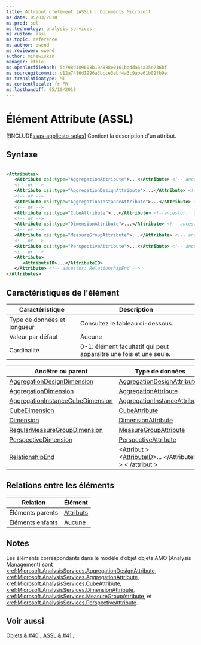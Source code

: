 ```yaml
---
title: Attribut d’élément (ASSL) | Documents Microsoft
ms.date: 05/03/2018
ms.prod: sql
ms.technology: analysis-services
ms.custom: assl
ms.topic: reference
ms.author: owend
ms.reviewer: owend
author: minewiskan
manager: kfile
ms.openlocfilehash: 5c798d389608b19a888e0161bddda64a35e736bf
ms.sourcegitcommit: c12a7416d1996a3bcce3ebf4a3c9abe61b02fb9e
ms.translationtype: MT
ms.contentlocale: fr-FR
ms.lasthandoff: 05/10/2018
---
```

# <a name="attribute-element-assl"></a>Élément Attribute (ASSL)
[!INCLUDE[ssas-appliesto-sqlas](../../../includes/ssas-appliesto-sqlas.md)]
  Contient la description d'un attribut.  
  
## <a name="syntax"></a>Syntaxe  
  
```xml  
  
<Attributes>  
   <Attribute xsi:type="AggregationAttribute">...</Attribute> <!-- ancestor: AggregationDimension -->  
   <!-- or -->  
   <Attribute xsi:type="AggregationDesignAttribute">...</Attribute> <!-- ancestor: AggregationDesignDimension -->  
   <!-- or -->  
   <Attribute xsi:type="AggregationInstanceAttribute">...</Attribute> <!-- ancestor: AggregationInstanceCubeDimension -->  
   <!-- or -->  
   <Attribute xsi:type="CubeAttribute">...</Attribute> <!--ancestor:  CubeDimension -->  
   <!-- or -->  
   <Attribute xsi:type="DimensionAttribute">...</Attribute> <!-- ancestor: Dimension -->  
   <!-- or -->  
   <Attribute xsi:type="MeasureGroupAttribute">...</Attribute> <!-- ancestor: RegularMeasureGroupDimension -->  
   <!-- or -->  
   <Attribute xsi:type="PerspectiveAttribute">...</Attribute> <!-- ancestor: PerspectiveDimension -->  
   <!-- or -->  
   <Attribute>  
      <AttributeID>...</AttributeID>  
   </Attribute> <!-- ancestor: RelationshipEnd -->  
</Attributes>  
```  
  
## <a name="element-characteristics"></a>Caractéristiques de l'élément  
  
|Caractéristique|Description|  
|--------------------|-----------------|  
|Type de données et longueur|Consultez le tableau ci-dessous.|  
|Valeur par défaut|Aucune|  
|Cardinalité|0-1: élément facultatif qui peut apparaître une fois et une seule.|  
  
|Ancêtre ou parent|Type de données|  
|------------------------|---------------|  
|[AggregationDesignDimension](../../../analysis-services/scripting/data-type/aggregationdesigndimension-data-type-assl.md)|[AggregationDesignAttribute](../../../analysis-services/scripting/data-type/aggregationdesignattribute-data-type-assl.md)|  
|[AggregationDimension](../../../analysis-services/scripting/data-type/aggregationdimension-data-type-assl.md)|[AggregationAttribute](../../../analysis-services/scripting/data-type/aggregationattribute-data-type-assl.md)|  
|[AggregationInstanceCubeDimension](../../../analysis-services/scripting/data-type/aggregationinstancecubedimension-data-type-assl.md)|[AggregationInstanceAttribute](../../../analysis-services/scripting/data-type/aggregationinstanceattribute-data-type-assl.md)|  
|[CubeDimension](../../../analysis-services/scripting/data-type/cubedimension-data-type-assl.md)|[CubeAttribute](../../../analysis-services/scripting/data-type/cubeattribute-data-type-assl.md)|  
|[Dimension](../../../analysis-services/scripting/objects/dimension-element-assl.md)|[DimensionAttribute](../../../analysis-services/scripting/data-type/dimensionattribute-data-type-assl.md)|  
|[RegularMeasureGroupDimension](../../../analysis-services/scripting/data-type/regularmeasuregroupdimension-data-type-assl.md)|[MeasureGroupAttribute](../../../analysis-services/scripting/data-type/measuregroupattribute-data-type-assl.md)|  
|[PerspectiveDimension](../../../analysis-services/scripting/data-type/perspectivedimension-data-type-assl.md)|[PerspectiveAttribute](../../../analysis-services/scripting/data-type/perspectiveattribute-data-type-assl.md)|  
|[RelationshipEnd](../../../analysis-services/scripting/data-type/relationshipend-data-type-assl.md)|\<Attribut ><br />      \<[AttributeID](../../../analysis-services/scripting/properties/attributeid-element-assl.md)>... \</AttributeID > \< /attribut >|  
  
## <a name="element-relationships"></a>Relations entre les éléments  
  
|Relation|Élément|  
|------------------|-------------|  
|Éléments parents|[Attributs](../../../analysis-services/scripting/collections/attributes-element-assl.md)|  
|Éléments enfants|Aucune|  
  
## <a name="remarks"></a>Notes  
 Les éléments correspondants dans le modèle d’objet objets AMO (Analysis Management) sont <xref:Microsoft.AnalysisServices.AggregationDesignAttribute>, <xref:Microsoft.AnalysisServices.AggregationAttribute>, <xref:Microsoft.AnalysisServices.CubeAttribute>, <xref:Microsoft.AnalysisServices.DimensionAttribute>, <xref:Microsoft.AnalysisServices.MeasureGroupAttribute>, et <xref:Microsoft.AnalysisServices.PerspectiveAttribute>.  
  
## <a name="see-also"></a>Voir aussi  
 [Objets & #40 ; ASSL & #41 ;](../../../analysis-services/scripting/objects/objects-assl.md)  
  
  
